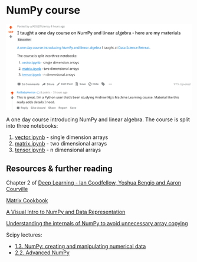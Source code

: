 # NumPy course

<img src="assets/reddit.png" alt="" width="600"/>

A one day course introducing NumPy and linear algebra.  The course is split into three notebooks:
1. [vector.ipynb](https://github.com/ADGEfficiency/teaching-monolith/blob/master/numpy/1.vector.ipynb) - single dimension arrays
2. [matrix.ipynb](https://github.com/ADGEfficiency/teaching-monolith/blob/master/numpy/2.matrix.ipynb) - two dimensional arrays
3. [tensor.ipynb](https://github.com/ADGEfficiency/teaching-monolith/blob/master/numpy/3.tensor.ipynb) - n dimensional arrays

## Resources & further reading

Chapter 2 of [Deep Learning - Ian Goodfellow, Yoshua Bengio and Aaron Courville](https://www.deeplearningbook.org/)

[Matrix Cookbook](https://www.math.uwaterloo.ca/~hwolkowi/matrixcookbook.pdf)

[A Visual Intro to NumPy and Data Representation](https://jalammar.github.io/visual-numpy/) 

[Understanding the internals of NumPy to avoid unnecessary array copying](https://ipython-books.github.io/45-understanding-the-internals-of-numpy-to-avoid-unnecessary-array-copying/)

Scipy lectures:
- [1.3. NumPy: creating and manipulating numerical data](http://scipy-lectures.org/intro/numpy/index.html)
 - [2.2. Advanced NumPy](http://scipy-lectures.org/advanced/advanced_numpy/)

